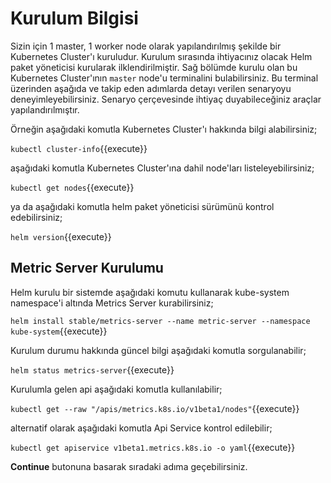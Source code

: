 # Kurulum Bilgisi

Sizin için 1 master, 1 worker node olarak yapılandırılmış şekilde bir Kubernetes Cluster'ı kuruludur. Kurulum sırasında ihtiyacınız olacak Helm paket yöneticisi kurularak ilklendirilmiştir. Sağ bölümde kurulu olan bu Kubernetes Cluster'ının `master` node'u terminalini bulabilirsiniz. Bu terminal üzerinden aşağıda ve takip eden adımlarda detayı verilen senaryoyu deneyimleyebilirsiniz. Senaryo çerçevesinde ihtiyaç duyabileceğiniz araçlar yapılandırılmıştır.

Örneğin aşağıdaki komutla Kubernetes Cluster'ı hakkında bilgi alabilirsiniz;

`kubectl cluster-info`{{execute}}

aşağıdaki komutla Kubernetes Cluster'ına dahil node'ları listeleyebilirsiniz;

`kubectl get nodes`{{execute}}

ya da aşağıdaki komutla helm paket yöneticisi sürümünü kontrol edebilirsiniz;

`helm version`{{execute}}

## Metric Server Kurulumu

Helm kurulu bir sistemde aşağıdaki komutu kullanarak kube-system namespace'i altında Metrics Server kurabilirsiniz;

`helm install stable/metrics-server --name metric-server --namespace kube-system`{{execute}}

Kurulum durumu hakkında güncel bilgi aşağıdaki komutla sorgulanabilir;

`helm status metrics-server`{{execute}}

Kurulumla gelen api aşağıdaki komutla kullanılabilir;

`kubectl get --raw "/apis/metrics.k8s.io/v1beta1/nodes"`{{execute}}

alternatif olarak aşağıdaki komutla Api Service kontrol edilebilir;

`kubectl get apiservice v1beta1.metrics.k8s.io -o yaml`{{execute}}

**Continue** butonuna basarak sıradaki adıma geçebilirsiniz.
